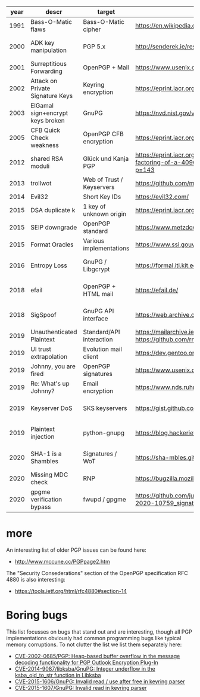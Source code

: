 | year | descr | target | link | CVE |
| --- | --- | --- | --- | --- |
| 1991 | Bass-O-Matic flaws | Bass-O-Matic cipher | https://en.wikipedia.org/wiki/BassOmatic | |
| 2000 | ADK key manipulation | PGP 5.x | http://senderek.ie/research/security/key-experiments.html | [CVE-2000-0678](https://nvd.nist.gov/vuln/detail/CVE-2000-0678) |
| 2001 | Surreptitious Forwarding | OpenPGP + Mail | https://www.usenix.org/legacy/publications/library/proceedings/usenix01/full_papers/davis/davis.pdf | |
| 2002 | Attack on Private Signature Keys | Keyring encryption | https://eprint.iacr.org/2002/076 | |
| 2003 | ElGamal sign+encrypt keys broken | GnuPG | https://nvd.nist.gov/vuln/detail/CVE-2003-0971 | [CVE-2003-0971](https://nvd.nist.gov/vuln/detail/CVE-2003-0971) |
| 2005 | CFB Quick Check weakness | OpenPGP CFB encryption | https://eprint.iacr.org/2005/033 | [CVE-2005-0366](https://nvd.nist.gov/vuln/detail/CVE-2005-0366) |
| 2012 | shared RSA moduli | Glück und Kanja PGP | https://eprint.iacr.org/2012/064 https://blog.hboeck.de/archives/872-About-the-supposed-factoring-of-a-4096-bit-RSA-key.html https://eprint.iacr.org/2015/262 https://www.links.org/?p=143 | |
| 2013 | trollwot | Web of Trust / Keyservers | https://github.com/micahflee/trollwot | |
| 2014 | Evil32 | Short Key IDs | https://evil32.com/ | |
| 2015 | DSA duplicate k | 1 key of unknown origin | https://eprint.iacr.org/2015/262 | |
| 2015 | SEIP downgrade | OpenPGP standard | https://www.metzdowd.com/pipermail/cryptography/2015-October/026685.html | |
| 2015 | Format Oracles | Various implementations | https://www.ssi.gouv.fr/uploads/2015/05/format-Oracles-on-OpenPGP.pdf | |
| 2016 | Entropy Loss | GnuPG / Libgcrypt | https://formal.iti.kit.edu/~klebanov/pubs/libgcrypt-cve-2016-6313.pdf | [CVE-2016-6313](https://nvd.nist.gov/vuln/detail/CVE-2016-6313) |
| 2018 | efail | OpenPGP + HTML mail | https://efail.de/ | [CVE-2017-17688](https://nvd.nist.gov/vuln/detail/CVE-2017-17688) |
| 2018 | SigSpoof | GnuPG API interface | https://web.archive.org/web/20180616202842/https://neopg.io/blog/gpg-signature-spoof/ | [CVE-2018-12020](https://nvd.nist.gov/vuln/detail/CVE-2018-12020) |
| 2019 | Unauthenticated Plaintext | Standard/API interaction | https://mailarchive.ietf.org/arch/msg/openpgp/fmQgRm94jhvPLEOi0J-o7A8LpkY/ https://github.com/rnpgp/rnp/issues/807 | |
| 2019 | UI trust extrapolation | Evolution mail client | https://dev.gentoo.org/~mgorny/articles/evolution-uid-trust-extrapolation.html | |
| 2019 | Johnny, you are fired | OpenPGP signatures | https://www.usenix.org/conference/usenixsecurity19/presentation/muller | |
| 2019 | Re: What's up Johnny? | Email encryption | https://www.nds.ruhr-uni-bochum.de/research/publications/re-whats-up-johnny/ | |
| 2019 | Keyserver DoS | SKS keyservers | https://gist.github.com/rjhansen/67ab921ffb4084c865b3618d6955275f | [CVE-2019-13050](https://nvd.nist.gov/vuln/detail/CVE-2019-13050) |
| 2019 | Plaintext injection | python-gnupg | https://blog.hackeriet.no/cve-2019-6690-python-gnupg-vulnerability/ | [CVE-2019-6690](https://nvd.nist.gov/vuln/detail/CVE-2019-6690) |
| 2020 | SHA-1 is a Shambles | Signatures / WoT | https://sha-mbles.github.io/ | [CVE-2019-14855](https://nvd.nist.gov/vuln/detail/CVE-2019-14855) |
| 2020 | Missing MDC check | RNP | https://bugzilla.mozilla.org/show_bug.cgi?id=1638645 https://github.com/rnpgp/rnp/issues/1142 | |
| 2020 | gpgme verification bypass | fwupd / gpgme | https://github.com/justinsteven/advisories/blob/master/2020_fwupd_dangling_s3_bucket_and_CVE-2020-10759_signature_verification_bypass.md | [CVE-2020-10759](https://nvd.nist.gov/vuln/detail/CVE-2018-10759) |

more
====

An interesting list of older PGP issues can be found here:
* http://www.mccune.cc/PGPpage2.htm

The "Security Consederations" section of the
OpenPGP specification RFC 4880 is also interesting:
* https://tools.ietf.org/html/rfc4880#section-14

Boring bugs
===========

This list focusses on bugs that stand out and are interesting, though
all PGP implementations obviously had common programming bugs like
typical memory corruptions. To not clutter the list we list them separately here:

* [CVE-2002-0685/PGP: Heap-based buffer overflow in the message decoding functionality for PGP Outlook Encryption Plug-In](https://cve.mitre.org/cgi-bin/cvename.cgi?name=CVE-2002-0685)
* [CVE-2014-9087/libksba/GnuPG: Integer underflow in the ksba_oid_to_str function in Libksba](https://nvd.nist.gov/vuln/detail/CVE-2014-9087)
* [CVE-2015-1606/GnuPG: Invalid read / use after free in keyring parser](https://nvd.nist.gov/vuln/detail/CVE-2015-1606)
* [CVE-2015-1607/GnuPG: Invalid read in keyring parser](https://nvd.nist.gov/vuln/detail/CVE-2015-1607)
